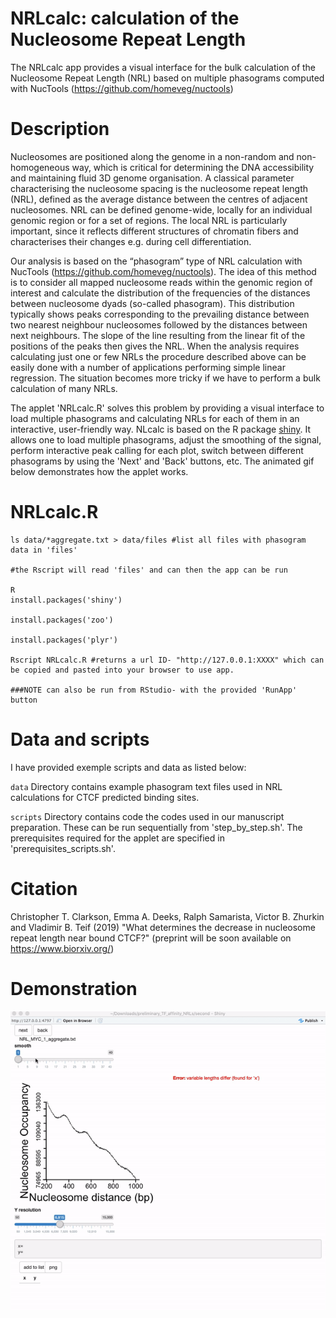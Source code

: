 # NRLcalc: calculation of the Nucleosome Repeat Length

The NRLcalc app provides a visual interface for the bulk calculation of the Nucleosome Repeat Length (NRL) based on multiple phasograms computed with NucTools (https://github.com/homeveg/nuctools)

# Description

Nucleosomes are positioned along the genome in a non-random and non-homogeneous way, which is critical for determining the DNA accessibility and maintaining fluid 3D genome organisation. A classical parameter characterising the nucleosome spacing is the nucleosome repeat length (NRL), defined as the average distance between the centres of adjacent nucleosomes. NRL can be defined genome-wide, locally for an individual genomic region or for a set of regions. The local NRL is particularly important, since it reflects different structures of chromatin fibers and characterises their changes e.g. during cell differentiation. 

Our analysis is based on the “phasogram” type of NRL calculation with NucTools (https://github.com/homeveg/nuctools). The idea of this method is to consider all mapped nucleosome reads within the genomic region of interest and calculate the distribution of the frequencies of the distances between nucleosome dyads (so-called phasogram). This distribution typically shows peaks corresponding to the prevailing distance between two nearest neighbour nucleosomes followed by the distances between next neighbours. The slope of the line resulting from the linear fit of the positions of the peaks then gives the NRL. When the analysis requires calculating just one or few NRLs the procedure described above can be easily done with a number of applications performing simple linear regression. The situation becomes more tricky if we have to perform a bulk calculation of many NRLs. 

The applet 'NRLcalc.R' solves this problem by providing a visual interface to load multiple phasograms and calculating NRLs for each of them in an interactive, user-friendly way. NLcalc is based on the R package [shiny](https://shiny.rstudio.com). It allows one to load multiple phasograms, adjust the smoothing of the signal, perform interactive peak calling for each plot, switch between different phasograms by using the 'Next' and 'Back' buttons, etc. The animated gif below demonstrates how the applet works.

# NRLcalc.R
```
ls data/*aggregate.txt > data/files #list all files with phasogram data in 'files'

#the Rscript will read 'files' and can then the app can be run

R
install.packages('shiny')

install.packages('zoo')

install.packages('plyr')

Rscript NRLcalc.R #returns a url ID- "http://127.0.0.1:XXXX" which can be copied and pasted into your browser to use app.

###NOTE can also be run from RStudio- with the provided 'RunApp' button
```

# Data and scripts

I have provided exemple scripts and data as listed below:

`data`
Directory contains example phasogram text files used in NRL calculations for CTCF predicted binding sites.

`scripts`
Directory contains code the codes used in our manuscript preparation. These can be run sequentially from 'step_by_step.sh'. The prerequisites required for the applet are specified in 'prerequisites_scripts.sh'.

# Citation
Christopher T. Clarkson, Emma A. Deeks, Ralph Samarista, Victor B. Zhurkin and Vladimir B. Teif (2019) "What determines the decrease in nucleosome repeat length near bound CTCF?" (preprint will be soon available on https://www.biorxiv.org/) 

# Demonstration
![](https://github.com/chrisclarkson/pics/blob/master/ezgif.com-video-to-gif-3.gif)

